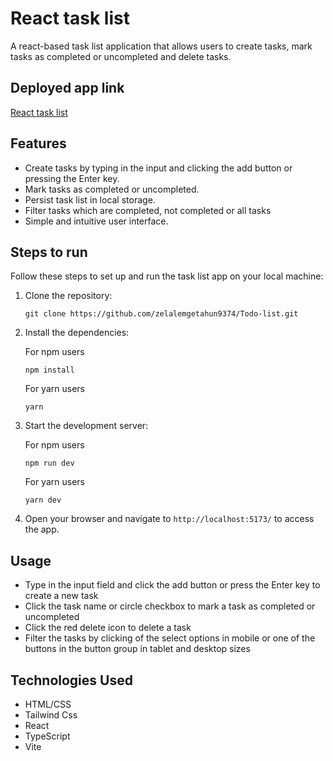 # React task list

A react-based task list application that allows users to create tasks, mark tasks as completed or uncompleted and delete tasks.

## Deployed app link

[React task list](https://react-todo-tasks-list.netlify.app/)

## Features

-   Create tasks by typing in the input and clicking the add button or pressing the Enter key.
-   Mark tasks as completed or uncompleted.
-   Persist task list in local storage.
-   Filter tasks which are completed, not completed or all tasks
-   Simple and intuitive user interface.

## Steps to run

Follow these steps to set up and run the task list app on your local machine:

1. Clone the repository:

    ```shell
    git clone https://github.com/zelalemgetahun9374/Todo-list.git

    ```

2. Install the dependencies:

    For npm users

    ```shell
    npm install
    ```

    For yarn users

    ```shell
    yarn
    ```

3. Start the development server:

    For npm users

    ```shell
    npm run dev
    ```

    For yarn users

    ```shell
    yarn dev
    ```

4. Open your browser and navigate to `http://localhost:5173/` to access the app.

## Usage

-   Type in the input field and click the add button or press the Enter key to create a new task
-   Click the task name or circle checkbox to mark a task as completed or uncompleted
-   Click the red delete icon to delete a task
-   Filter the tasks by clicking of the select options in mobile or one of the buttons in the button group in tablet and desktop sizes

## Technologies Used

-   HTML/CSS
-   Tailwind Css
-   React
-   TypeScript
-   Vite